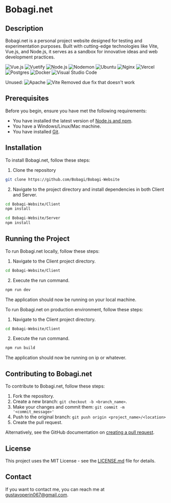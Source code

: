 # Bobagi.net

## Description

Bobagi.net is a personal project website designed for testing and experimentation purposes. Built with cutting-edge technologies like Vite, Vue.js, and Node.js, it serves as a sandbox for innovative ideas and web development practices.

![Vue.js](https://img.shields.io/badge/vue.js-%2335495e.svg?style=for-the-badge&logo=vue.js&logoColor=%234FC08D)
![Vuetify](https://img.shields.io/badge/Vuetify-1867C0?style=for-the-badge&logo=vuetify&logoColor=AEDDFF)
![Node.js](https://img.shields.io/badge/Node.js-%23339933.svg?style=for-the-badge&logo=nodedotjs&logoColor=white)
![Nodemon](https://img.shields.io/badge/NODEMON-%23323330.svg?style=for-the-badge&logo=nodemon&logoColor=%BBDEAD)
![Ubuntu](https://img.shields.io/badge/Ubuntu-E95420?style=for-the-badge&logo=ubuntu&logoColor=white)
![Nginx](https://img.shields.io/badge/nginx-%23009639.svg?style=for-the-badge&logo=nginx&logoColor=white)
![Vercel](https://img.shields.io/badge/vercel-%23000000.svg?style=for-the-badge&logo=vercel&logoColor=white)
![Postgres](https://img.shields.io/badge/postgres-%23316192.svg?style=for-the-badge&logo=postgresql&logoColor=white)
![Docker](https://img.shields.io/badge/docker-%230db7ed.svg?style=for-the-badge&logo=docker&logoColor=white)
![Visual Studio Code](https://img.shields.io/badge/Visual%20Studio%20Code-0078d7.svg?style=for-the-badge&logo=visual-studio-code&logoColor=white)

Unused:
![Apache](https://img.shields.io/badge/apache-%23D42029.svg?style=for-the-badge&logo=apache&logoColor=white)
![Vite](https://img.shields.io/badge/vite-%23646CFF.svg?style=for-the-badge&logo=vite&logoColor=white)
Removed due fix that doesn't work

## Prerequisites

Before you begin, ensure you have met the following requirements:

- You have installed the latest version of [Node.js and npm](https://nodejs.org/).
- You have a Windows/Linux/Mac machine.
- You have installed [Git](https://git-scm.com/).

## Installation

To install Bobagi.net, follow these steps:

1. Clone the repository

```bash
git clone https://github.com/Bobagi/Bobagi-Website
```

2. Navigate to the project directory and install dependencies in both Client and Server.

```bash
cd Bobagi-Website/Client
npm install

cd Bobagi-Website/Server
npm install
```

## Running the Project

To run Bobagi.net locally, follow these steps:

1. Navigate to the Client project directory.

```bash
cd Bobagi-Website/Client
```

2. Execute the run command.

```bash
npm run dev
```

The application should now be running on your local machine.

To run Bobagi.net on production environment, follow these steps:

1. Navigate to the Client project directory.

```bash
cd Bobagi-Website/Client
```

2. Execute the run command.

```bash
npm run build
```

The application should now be running on ip or whatever.

## Contributing to Bobagi.net

To contribute to Bobagi.net, follow these steps:

1. Fork the repository.
2. Create a new branch: `git checkout -b <branch_name>`.
3. Make your changes and commit them: `git commit -m '<commit_message>'`
4. Push to the original branch: `git push origin <project_name>/<location>`
5. Create the pull request.

Alternatively, see the GitHub documentation on [creating a pull request](https://help.github.com/en/github/collaborating-with-issues-and-pull-requests/creating-a-pull-request).

## License

This project uses the MIT License - see the [LICENSE.md](LICENSE.md) file for details.

## Contact

If you want to contact me, you can reach me at [gustavoperin067@gmail.com](mailto:gustavoperin067@gmail.com).
